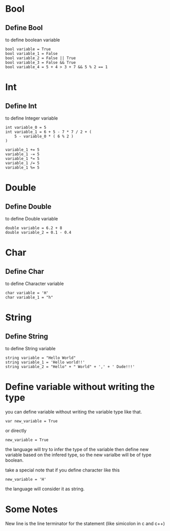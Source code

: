 # Bool

## Define Bool
to define boolean variable

```engine
bool variable = True
bool variable_1 = False
bool variable_2 = False || True
bool variable_3 = False && True
bool variable_4 = 5 + 4 > 3 + 7 && 5 % 2 == 1
```

# Int

## Define Int
to define Integer variable

```engine
int variable_0 = 5
int variable_1 = 6 + 5 - 7 * 7 / 2 + (
    5 - variable_0 * ( 6 % 2 )
)

variable_1 += 5
variable_1 -= 5
variable_1 *= 5
variable_1 /= 5
variable_1 %= 5
```

# Double

## Define Double
to define Double variable

```engine
double variable = 6.2 + 8
double variable_2 = 0.1 - 0.4
```

# Char

## Define Char
to define Character variable

```engine
char variable = 'H'
char variable_1 = "h"
```

# String

## Define String
to define String variable

```engine
string variable = "Hello World"
string variable_1 = 'Hello world!!'
string variable_2 = "Hello" + " World" + ',' + ' Dude!!!'
```


# Define variable without writing the type
you can define variable without writing the variable type like that.

```engine
var new_variable = True
```
or directly
```
new_variable = True
```

the language will try to infer the type of the variable then define new variable
based on the infered type, so the new varialbe will be of type boolean.


take a special note that if you define character like this
```engine
new_variable = 'H'
```
the language will consider it as string.


# Some Notes
New line is the line terminator for the statement (like simicolon in c and c++)
